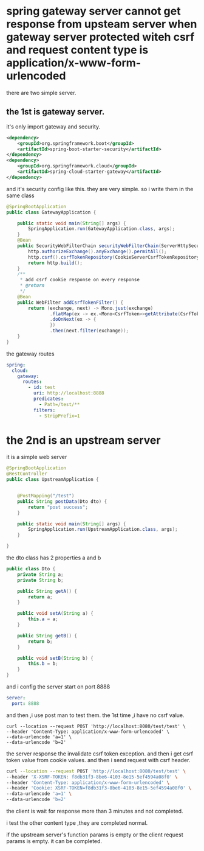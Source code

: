 # spring gateway server cannot get response from upsteam server when gateway server protected witeh csrf and request content type is application/x-www-form-urlencoded

there are two simple server.
## the 1st is gateway server.


it's only import gateway and security.
```xml
<dependency>
    <groupId>org.springframework.boot</groupId>
    <artifactId>spring-boot-starter-security</artifactId>
</dependency>
<dependency>
    <groupId>org.springframework.cloud</groupId>
    <artifactId>spring-cloud-starter-gateway</artifactId>
</dependency>
```
and it's security config like this. they are very simple. so i write them in the same class
```java
@SpringBootApplication
public class GatewayApplication {

    public static void main(String[] args) {
        SpringApplication.run(GatewayApplication.class, args);
    }
    @Bean
    public SecurityWebFilterChain securityWebFilterChain(ServerHttpSecurity http) {
        http.authorizeExchange().anyExchange().permitAll();
        http.csrf().csrfTokenRepository(CookieServerCsrfTokenRepository.withHttpOnlyFalse());
        return http.build();
    }
    /**
     * add csrf cookie response on every response
     * @return
     */
    @Bean
    public WebFilter addCsrfTokenFilter() {
        return (exchange, next) -> Mono.just(exchange)
                .flatMap(ex -> ex.<Mono<CsrfToken>>getAttribute(CsrfToken.class.getName()))
                .doOnNext(ex -> {
                })
                .then(next.filter(exchange));
    }
}
```
the gateway routes
```yml
spring:
  cloud:
    gateway:
      routes:
        - id: test
          uri: http://localhost:8888
          predicates:
            - Path=/test/**
          filters:
            - StripPrefix=1
```
# the 2nd is an upstream server
it is a simple web server
```java
@SpringBootApplication
@RestController
public class UpstreamApplication {


    @PostMapping("/test")
    public String postData(Dto dto) {
        return "post success";
    }

    public static void main(String[] args) {
        SpringApplication.run(UpstreamApplication.class, args);
    }

}
```
the dto class has 2 properties a and b
```java
public class Dto {
    private String a;
    private String b;

    public String getA() {
        return a;
    }

    public void setA(String a) {
        this.a = a;
    }

    public String getB() {
        return b;
    }

    public void setB(String b) {
        this.b = b;
    }
}
```
and i config the server start on port 8888
```yml
server:
  port: 8888
```
and then ,i use post man to test them.
the 1st time ,i have no csrf value.
```
curl --location --request POST 'http://localhost:8080/test/test' \
--header 'Content-Type: application/x-www-form-urlencoded' \
--data-urlencode 'a=1' \
--data-urlencode 'b=2'
```
the server response the invalidate csrf token exception.
and then i get csrf token value from cookie values.
and then i send request with csrf header. 
```bash
curl --location --request POST 'http://localhost:8080/test/test' \
--header 'X-XSRF-TOKEN: f8db31f3-8be6-4103-8e15-5ef4594a08f0' \
--header 'Content-Type: application/x-www-form-urlencoded' \
--header 'Cookie: XSRF-TOKEN=f8db31f3-8be6-4103-8e15-5ef4594a08f0' \
--data-urlencode 'a=1' \
--data-urlencode 'b=2'
```
the client is wait for response more than 3 minutes and not completed.

i test the other content type ,they are completed normal. 

if the upstream server's function params is empty or the client request params is empty. it can be completed.



